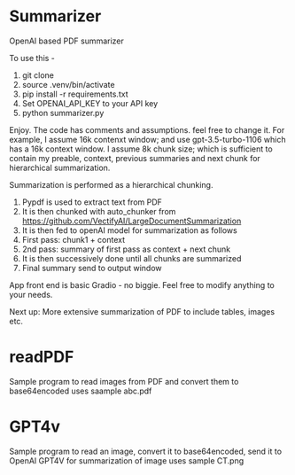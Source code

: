 # Summarizer
 OpenAI based PDF summarizer


To use this - 
1. git clone
2. source .venv/bin/activate
3. pip install -r requirements.txt
4. Set OPENAI_API_KEY to your API key
5. python summarizer.py

Enjoy. The code has comments and assumptions. feel free to change it. For example, I assume 16k contenxt window; and use gpt-3.5-turbo-1106 which has a 16k context window. I assume 8k chunk size; which is sufficient to contain my preable, context, previous summaries and next chunk for hierarchical summarization.

Summarization is performed as a hierarchical chunking. 
1. Pypdf is used to extract text from PDF
2. It is then chunked with auto_chunker from https://github.com/VectifyAI/LargeDocumentSummarization
3. It is then fed to openAI model for summarization as follows
4. First pass: chunk1 + context
5. 2nd pass: summary of first pass as context + next chunk
6. It is then successively done until all chunks are summarized
7. Final summary send to output window


App front end is basic Gradio - no biggie. Feel free to modify anything to your needs.

Next up: More extensive summarization of PDF to include tables, images etc.


# readPDF
Sample program to read images from PDF and convert them to base64encoded
uses saample abc.pdf

# GPT4v
Sample program to read an image, convert it to base64encoded, send it to OpenAI GPT4V for summarization of image
uses sample CT.png

